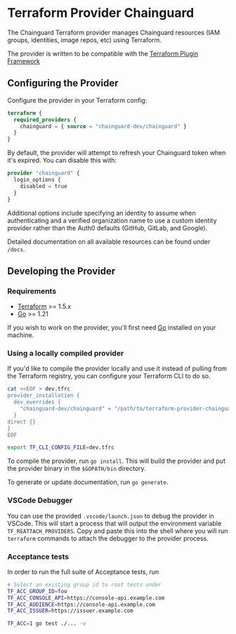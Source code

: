 # Terraform Provider Chainguard

The Chainguard Terraform provider manages Chainguard resources (IAM groups,
identities, image repos, etc) using Terraform.

The provider is written to be compatible with the [Terraform Plugin Framework](https://developer.hashicorp.com/terraform/tutorials/providers-plugin-framework/providers-plugin-framework-provider)

## Configuring the Provider

Configure the provider in your Terraform config:

```terraform
terraform {
  required_providers {
    chainguard = { source = "chainguard-dev/chainguard" }
  }
}
```

By default, the provider will attempt to refresh your Chainguard token when it's expired. You can disable this with:

```terraform
provider "chainguard" {
  login_options {
    disabled = true
  }
}
```

Additional options include specifying an identity to assume when authenticating and a verified organization name
to use a custom identity provider rather than the Auth0 defaults (GitHub, GitLab, and Google).

Detailed documentation on all available resources can be found under `/docs`.

## Developing the Provider

### Requirements

- [Terraform](https://www.terraform.io/downloads.html) >= 1.5.x
- [Go](https://golang.org/doc/install) >= 1.21

If you wish to work on the provider, you'll first need
[Go](http://www.golang.org) installed on your machine.

### Using a locally compiled provider

If you'd like to compile the provider locally and use it instead
of pulling from the Terraform registry, you can configure your Terraform CLI to do so.

```bash
cat <<EOF > dev.tfrc
provider_installation {
  dev_overrides {
    "chainguard-dev/chainguard" = "/path/to/terraform-provider-chainguard"
  }
direct {}
}
EOF

export TF_CLI_CONFIG_FILE=dev.tfrc
```

To compile the provider, run `go install`. This will build the provider and put
the provider binary in the `$GOPATH/bin` directory.

To generate or update documentation, run `go generate`.

### VSCode Debugger

You can use the provided `.vscode/launch.json` to debug the provider in VSCode. This will start a process that will output the environment variable `TF_REATTACH_PROVIDERS`. Copy and paste this into the shell where you will run `terraform` commands to attach the debugger to the provider process.

### Acceptance tests

In order to run the full suite of Acceptance tests, run

```sh
# Select an existing group id to root tests under
TF_ACC_GROUP_ID=foo
TF_ACC_CONSOLE_API=https://console-api.example.com
TF_ACC_AUDIENCE=https://console-api.example.com
TF_ACC_ISSUER=https://issuer.example.com

TF_ACC=1 go test ./... -v
```
